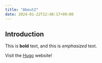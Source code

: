 ```yaml
---
title: "About2"
date: 2024-01-22T12:48:17+09:00
---
```


## Introduction

This is **bold** text, and this is *emphasized* text.

Visit the [Hugo](https://gohugo.io) website!


